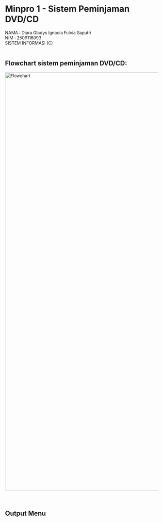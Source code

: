 # Minpro 1 - Sistem Peminjaman DVD/CD

NAMA  : Diara Gladys Ignacia Fulvia Saputri
<br>
NIM  : 2509116093
<br>
SISTEM INFORMASI (C)
<br>
<br>
<h2> Flowchart sistem peminjaman DVD/CD: </h2>
<img width="1048" height="1380" alt="Flowchart " src="https://github.com/user-attachments/assets/49e61385-17fd-4ae1-adec-9372c6bd9647"/>

<br>
<br>
<br>

<h2> Output Menu </h2>
